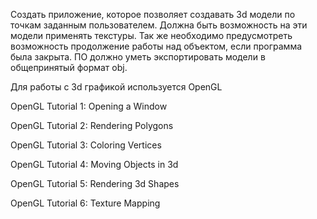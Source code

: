 Создать приложение, которое позволяет создавать 3d модели по точкам заданным пользователем. Должна быть возможность на эти модели применять текстуры. Так же необходимо предусмотреть возможность продолжение работы над объектом, если программа была закрыта. ПО должно уметь экспортировать модели в общепринятый формат obj.

Для работы с 3d графикой используется OpenGL

OpenGL Tutorial 1: Opening a Window

OpenGL Tutorial 2: Rendering Polygons

OpenGL Tutorial 3: Coloring Vertices

OpenGL Tutorial 4: Moving Objects in 3d

OpenGL Tutorial 5: Rendering 3d Shapes

OpenGL Tutorial 6: Texture Mapping 
